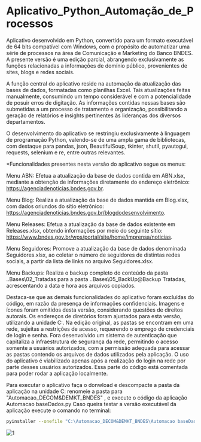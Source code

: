 # Aplicativo_Python_Automação_de_Processos

Aplicativo desenvolvido em Python, convertido para um formato executável de 64 bits compatível com Windows, com o propósito de automatizar uma série de processos na área de Comunicação e Marketing do Banco BNDES. A presente versão é uma edição parcial, abrangendo exclusivamente as funções relacionadas a informações de domínio público, provenientes de sites, blogs e redes sociais.

A função central do aplicativo reside na automação da atualização das bases de dados, formatadas como planilhas Excel. Tais atualizações feitas manualmente, consumindo um tempo considerável e com a potencialidade de posuir erros de digitação. As informações contidas nessas bases são submetidas a um processo de tratamento e organização, possibilitando a geração de relatórios e insights pertinentes às lideranças dos diversos departamentos.

O desenvolvimento do aplicativo se restringiu exclusivamente à linguagem de programação Python, valendo-se de uma ampla gama de bibliotecas, com destaque para pandas, json, BeautifulSoup, tkinter, shutil, pyautogui, requests, selenium e re, entre outras relevantes.

*Funcionalidades presentes nesta versão do aplicativo segue os menus:

Menu ABN: Efetua a atualização da base de dados contida em ABN.xlsx, mediante a obtenção de informações diretamente do endereço eletrônico: https://agenciadenoticias.bndes.gov.br.

Menu Blog: Realiza a atualização da base de dados mantida em Blog.xlsx, com dados oriundos do sítio eletrônico: https://agenciadenoticias.bndes.gov.br/blogdodesenvolvimento.

Menu Releases: Efetua a atualização da base de dados existente em Releases.xlsx, obtendo informações por meio do seguinte sítio: https://www.bndes.gov.br/wps/portal/site/home/imprensa/noticias.

Menu Seguidores: Promove a atualização da base de dados denominada Seguidores.xlsx, ao coletar o número de seguidores de distintas redes sociais, a partir da lista de links no arquivo Seguidores.xlsx.

Menu Backups: Realiza o backup completo do conteúdo da pasta ..Bases\02_Tratadas para a pasta ..Bases\05_BackUp\@Backup Tratadas, acrescentando a data e hora aos arquivos copiados.

Destaca-se que as demais funcionalidades do aplicativo foram excluídas do código, em razão da presença de informações confidenciais. Imagens e ícones foram omitidos desta versão, considerando questões de direitos autorais. Os endereços de diretórios foram ajustados para esta versão, utilizando a unidade C:. Na edição original, as pastas se encontram em uma rede, sujeitas a restrições de acesso, requerendo o emprego de credenciais de login e senha. Fora desenvolvido um sistema de autenticação que capitaliza a infraestrutura de segurança da rede, permitindo o acesso somente a usuários autorizados, com a permissão adequada para acessar as pastas contendo os arquivos de dados utilizados pela aplicação. O uso do aplicativo é viabilizado apenas após a realização do login na rede por parte desses usuários autorizados. Essa parte do código está comentada para poder rodar a aplicação localmente.

Para executar o aplicativo faça o donwload e descompacte a pasta da aplicação na unidade C: renomeie a pasta para "Automacao_DECOM&DEMKT_BNDES" , e execute o código da aplicação Automacao baseDados.py 
Caso queira testar a versão executável da aplicação execute o comando no terminal: 

```bash
pyinstaller --onefile "C:\Automacao_DECOM&DEMKT_BNDES\Automacao baseDados\Automacao baseDados.py"
```
![1](https://github.com/philippdouglas/Aplicativo_Python_Automacao_de_Processos_BNDES/assets/78768376/2157fcd5-4bb8-485d-be22-99b564daf57a)

